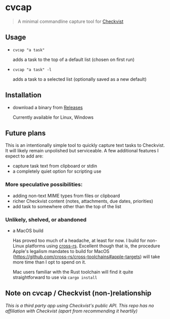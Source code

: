 # cvcap 
> A minimal commandline capture tool for [Checkvist](https://checkvist.com)

## Usage
* `cvcap "a task"` 

  adds a task to the top of a default list (chosen on first run)
* `cvcap "a task" -l` 

  adds a task to a selected list (optionally saved as a new default)


## Installation
* download a binary from [ Releases ](https://github.com/crispinb/cvcap/releases)
    
    Currently available for Linux, Windows

## Future plans
This is an intentionally simple tool to quickly capture text tasks to Checkvist. It will likely remain unpolished but serviceable. A few additional features I expect to add are:
* capture task text from clipboard or stdin
* a completely quiet option for scripting use

### More speculative possibilities:
* adding non-text MIME types from files or clipboard
* richer Checkvist content (notes, attachments, due dates, priorities) 
* add task to somewhere other than the top of the list

### Unlikely, shelved, or abandoned
* a MacOS build
  
  Has proved too much of a headache, at least for now. I build for non-Linux platforms using [cross-rs](https://github.com/cross-rs/cross). Excellent though that is, the procedure Apple's legalism mandates to build for MacOS (https://github.com/cross-rs/cross-toolchains#apple-targets) will take more time than I opt to spend on it.
   
    Mac users familiar with the Rust toolchain will find it quite straightforward to use via `cargo install`

## Note on cvcap / Checkvist (non-)relationship
*This is a third party app using Checkvist's public API. This repo has no affiliation with Checkvist (apart from recommending it heartily)*
